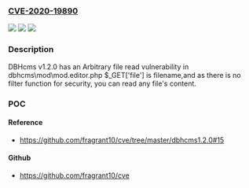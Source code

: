 ### [CVE-2020-19890](https://cve.mitre.org/cgi-bin/cvename.cgi?name=CVE-2020-19890)
![](https://img.shields.io/static/v1?label=Product&message=n%2Fa&color=blue)
![](https://img.shields.io/static/v1?label=Version&message=n%2Fa&color=blue)
![](https://img.shields.io/static/v1?label=Vulnerability&message=n%2Fa&color=brighgreen)

### Description

DBHcms v1.2.0 has an Arbitrary file read vulnerability in dbhcms\mod\mod.editor.php $_GET['file'] is filename,and as there is no filter function for security, you can read any file's content.

### POC

#### Reference
- https://github.com/fragrant10/cve/tree/master/dbhcms1.2.0#15

#### Github
- https://github.com/fragrant10/cve

